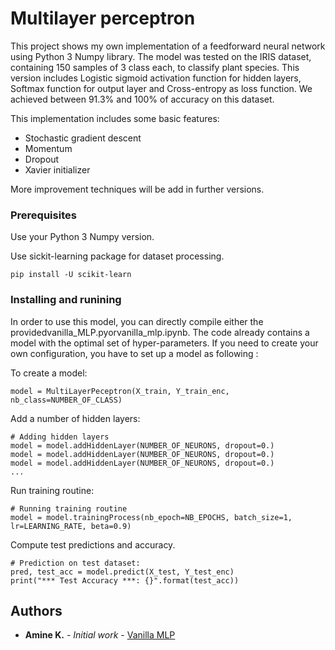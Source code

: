 # Multilayer perceptron

This project shows my own implementation of a feedforward neural network using Python 3 Numpy library. The model was tested on the IRIS dataset, containing 150 samples of 3 class each, to classify plant species. This version includes Logistic sigmoid activation function for hidden layers, Softmax function for output layer and Cross-entropy as loss function. We achieved between 91.3% and 100% of accuracy on this dataset.

This implementation includes some basic features:

- Stochastic gradient descent
- Momentum
- Dropout
- Xavier initializer

More improvement techniques will be add in further versions.

### Prerequisites

Use your Python 3 Numpy version.

Use sickit-learning package for dataset processing.
```
pip install -U scikit-learn
```

### Installing and runining

In order to use this model, you can directly compile either the providedvanilla_MLP.pyorvanilla_mlp.ipynb. The code already contains a model with the optimal set of hyper-parameters. If you need to create your own configuration, you have to set up a model as following :

To create a model:
```
model = MultiLayerPeceptron(X_train, Y_train_enc, nb_class=NUMBER_OF_CLASS)
```
Add a number of hidden layers:
```
# Adding hidden layers
model = model.addHiddenLayer(NUMBER_OF_NEURONS, dropout=0.)
model = model.addHiddenLayer(NUMBER_OF_NEURONS, dropout=0.)
model = model.addHiddenLayer(NUMBER_OF_NEURONS, dropout=0.)
...

```

Run training routine:
```
# Running training routine
model = model.trainingProcess(nb_epoch=NB_EPOCHS, batch_size=1, lr=LEARNING_RATE, beta=0.9)

```

Compute test predictions and accuracy.
```
# Prediction on test dataset:
pred, test_acc = model.predict(X_test, Y_test_enc)
print("*** Test Accuracy ***: {}".format(test_acc))

```

## Authors

* **Amine K.** - *Initial work* - [Vanilla MLP](https://github.com/motynel75/Vanilla-MLP)
